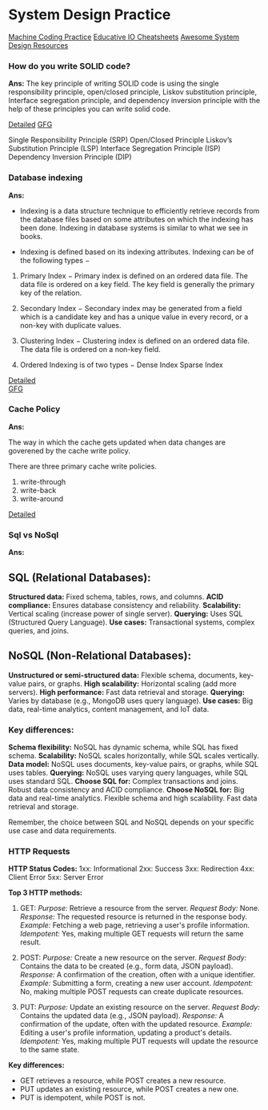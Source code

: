 # System Design Practice

[Machine Coding Practice](https://workat.tech/machine-coding)
[Educative IO Cheatsheets](https://www.educative.io/cheatsheets)
[Awesome System Design Resources](https://github.com/ashishps1/awesome-system-design-resources)


### How do you write SOLID code?

**Ans:** 
The key principle of writing SOLID code is using the single responsibility principle, open/closed principle, Liskov substitution principle, Interface segregation principle, and dependency inversion principle with the help of these principles you can write solid code.

[Detailed](https://www.qfles.com/interview-question/solid-principles-interview-questions)
[GFG](https://www.geeksforgeeks.org/solid-principle-in-programming-understand-with-real-life-examples/)

Single Responsibility Principle (SRP)
Open/Closed Principle
Liskov’s Substitution Principle (LSP)
Interface Segregation Principle (ISP)
Dependency Inversion Principle (DIP)

### Database indexing

**Ans:**

* Indexing is a data structure technique to efficiently retrieve records from the database files based on some attributes on which the indexing has been done. Indexing in database systems is similar to what we see in books.

* Indexing is defined based on its indexing attributes. Indexing can be of the following types −

1. Primary Index − Primary index is defined on an ordered data file. The data file is ordered on a key field. The key field is generally the primary key of the relation.

2. Secondary Index − Secondary index may be generated from a field which is a candidate key and has a unique value in every record, or a non-key with duplicate values.

3. Clustering Index − Clustering index is defined on an ordered data file. The data file is ordered on a non-key field.

4. Ordered Indexing is of two types −
    Dense Index
    Sparse Index

[Detailed](https://www.scaler.com/topics/dbms/indexing-in-dbms/)    
[GFG](https://www.geeksforgeeks.org/indexing-in-databases-set-1/)

### Cache Policy

**Ans:**

The way in which the cache gets updated when data changes are goverened by the cache write policy.

There are three primary cache write policies.

1. write-through
2. write-back
3. write-around

[Detailed](https://www.bytesizedpieces.com/posts/cache-types)

### Sql vs NoSql

**Ans:**

## SQL (Relational Databases):

**Structured data:** Fixed schema, tables, rows, and columns.
**ACID compliance:** Ensures database consistency and reliability.
**Scalability:** Vertical scaling (increase power of single server).
**Querying:** Uses SQL (Structured Query Language).
**Use cases:** Transactional systems, complex queries, and joins.

## NoSQL (Non-Relational Databases):

**Unstructured or semi-structured data:** Flexible schema, documents, key-value pairs, or graphs.
**High scalability:** Horizontal scaling (add more servers).
**High performance:** Fast data retrieval and storage.
**Querying:** Varies by database (e.g., MongoDB uses query language).
**Use cases:** Big data, real-time analytics, content management, and IoT data.

### Key differences:

**Schema flexibility:** NoSQL has dynamic schema, while SQL has fixed schema.
**Scalability:** NoSQL scales horizontally, while SQL scales vertically.
**Data model:** NoSQL uses documents, key-value pairs, or graphs, while SQL uses tables.
**Querying:** NoSQL uses varying query languages, while SQL uses standard SQL.
**Choose SQL for:**
Complex transactions and joins.
Robust data consistency and ACID compliance.
**Choose NoSQL for:**
Big data and real-time analytics.
Flexible schema and high scalability.
Fast data retrieval and storage.

Remember, the choice between SQL and NoSQL depends on your specific use case and data requirements.


### HTTP Requests

**HTTP Status Codes:**
1xx: Informational
2xx: Success
3xx: Redirection
4xx: Client Error
5xx: Server Error

**Top 3 HTTP methods:**

1. GET:
*Purpose:* Retrieve a resource from the server.
*Request Body:* None.
*Response:* The requested resource is returned in the response body.
*Example:* Fetching a web page, retrieving a user's profile information.
*Idempotent:* Yes, making multiple GET requests will return the same result.

2. POST:
*Purpose:* Create a new resource on the server.
*Request Body:* Contains the data to be created (e.g., form data, JSON payload).
*Response:* A confirmation of the creation, often with a unique identifier.
*Example:* Submitting a form, creating a new user account.
*Idempotent:* No, making multiple POST requests can create duplicate resources.

3. PUT:
*Purpose:* Update an existing resource on the server.
*Request Body:* Contains the updated data (e.g., JSON payload).
*Response:* A confirmation of the update, often with the updated resource.
*Example:* Editing a user's profile information, updating a product's details.
*Idempotent:* Yes, making multiple PUT requests will update the resource to the same state.

**Key differences:**
* GET retrieves a resource, while POST creates a new resource.
* PUT updates an existing resource, while POST creates a new one.
* PUT is idempotent, while POST is not.

